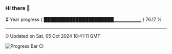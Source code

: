 ### Hi there 👋

⏳ Year progress { ██████████████████████▁▁▁▁▁▁▁▁ } 76.17 %

---

⏰ Updated on Sat, 05 Oct 2024 18:41:11 GMT

![Progress Bar CI](https://github.com/IshwaranRudhara/GIT-ACTION/workflows/Progress%20Bar%20CI/badge.svg)
